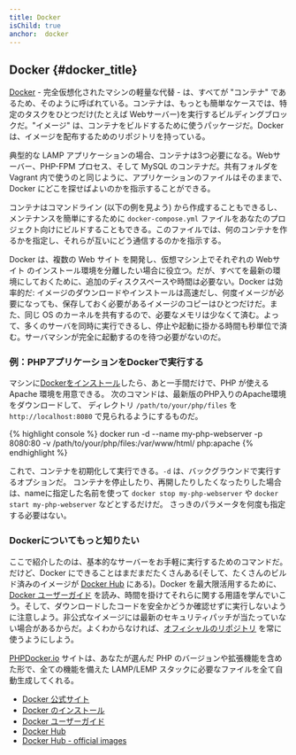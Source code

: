 ```yaml
---
title: Docker
isChild: true
anchor:  docker
---
```


## Docker {#docker_title}

[Docker] - 完全仮想化されたマシンの軽量な代替 - は、すべてが "コンテナ" であるため、そのように呼ばれている。コンテナは、もっとも簡単なケースでは、特定のタスクをひとつだけ(たとえば Webサーバー)を実行するビルディングブロックだ。"イメージ" は、コンテナをビルドするために使うパッケージだ。Docker は、イメージを配布するためのリポジトリを持っている。

典型的な LAMP アプリケーションの場合、コンテナは3つ必要になる。Webサーバー、PHP-FPM プロセス、そして MySQL のコンテナだ。共有フォルダを Vagrant 内で使うのと同じように、アプリケーションのファイルはそのままで、Docker にどこを探せばよいのかを指示することができる。

コンテナはコマンドライン (以下の例を見よう) から作成することもできるし、メンテナンスを簡単にするために `docker-compose.yml` ファイルをあなたのプロジェクト向けにビルドすることもできる。このファイルでは、何のコンテナを作るかを指定し、それらが互いにどう通信するのかを指示する。

Docker は、複数の Web サイト を開発し、仮想マシン上でそれぞれの Webサイト のインストール環境を分離したい場合に役立つ。だが、すべてを最新の環境にしておくために、追加のディスクスペースや時間は必要ない。Docker は効率的だ: イメージのダウンロードやインストールは高速だし、何度イメージが必要になっても、保存しておく必要があるイメージのコピーはひとつだけだ。また、同じ OS のカーネルを共有するので、必要なメモリは少なくて済む。よって、多くのサーバを同時に実行できるし、停止や起動に掛かる時間も秒単位で済む。サーバマシンが完全に起動するのを待つ必要がないのだ。

### 例：PHPアプリケーションをDockerで実行する

マシンに[Dockerをインストール][docker-install]したら、あと一手間だけで、PHP が使える Apache 環境を用意できる。
次のコマンドは、最新版のPHP入りのApache環境をダウンロードして、
ディレクトリ `/path/to/your/php/files` を `http://localhost:8080` で見られるようにするものだ。

{% highlight console %}
docker run -d --name my-php-webserver -p 8080:80 -v /path/to/your/php/files:/var/www/html/ php:apache
{% endhighlight %}

これで、コンテナを初期化して実行できる。`-d` は、バックグラウンドで実行するオプションだ。
コンテナを停止したり、再開したりしたくなったりした場合は、nameに指定した名前を使って
`docker stop my-php-webserver` や `docker start my-php-webserver` などとするだけだ。
さっきのパラメータを何度も指定する必要はない。

### Dockerについてもっと知りたい

ここで紹介したのは、基本的なサーバーをお手軽に実行するためのコマンドだ。
だけど、Docker にできることはまだまだたくさんある(そして、たくさんのビルド済みのイメージが [Docker Hub][docker-hub] にある)。Docker を最大限活用するために、[Docker ユーザーガイド][docker-doc] を読み、時間を掛けてそれらに関する用語を学んでいこう。そして、ダウンロードしたコードを安全かどうか確認せずに実行しないように注意しよう。非公式なイメージには最新のセキュリティパッチが当たっていない場合があるからだ。よくわからなければ、[オフィシャルのリポジトリ][docker-hub-official] を常に使うようにしよう。

[PHPDocker.io] サイトは、あなたが選んだ PHP のバージョンや拡張機能を含めた形で、全ての機能を備えた LAMP/LEMP スタックに必要なファイルを全て自動生成してくれる。

* [Docker 公式サイト][docker]
* [Docker のインストール][docker-install]
* [Docker ユーザーガイド][docker-doc]
* [Docker Hub][docker-hub]
* [Docker Hub - official images][docker-hub-official]

[Docker]: https://www.docker.com/
[docker-hub]: https://hub.docker.com/
[docker-hub-official]: https://hub.docker.com/explore/
[docker-install]: https://docs.docker.com/get-docker/
[docker-doc]: https://docs.docker.com/
[PHPDocker.io]: https://phpdocker.io/
